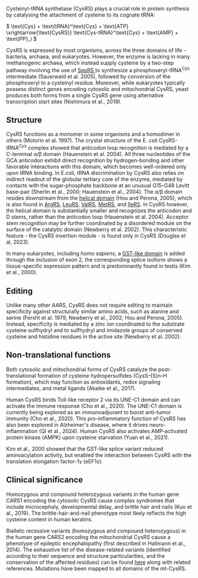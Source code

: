 

Cysteinyl-tRNA synthetase (CysRS) plays a crucial role in protein synthesis by catalysing the attachment of cysteine to its cognate tRNA:



$ \text{Cys} + \text{tRNA}^\text{Cys} + \text{ATP} \xrightarrow{\text{CysRS}} \text{Cys-tRNA}^\text{Cys} + \text{AMP} + \text{PP}_i  $



CysRS is expressed by most organisms, across the three domains of life - bacteria, archaea, and eukaryotes.
However, the enzyme is lacking in many methanogenic archaea, which instead supply cysteine by a two-step pathway involving the use of 
 [SepRS ](/class2/sep) to synthesize a phosphoseryl-tRNA$^\text{Cys}$ intermediate (Sauerwald et al. 2005), followed by conversion of the phosphoseryl to a cysteinyl residue.
 Moreover, while eukaryotes typically possess distinct genes encoding cytosolic and mitochondrial CysRS, 
yeast produces both forms from a single CysRS gene using alternative transcription start sites (Nishimura et al., 2019). 



## Structure


CysRS functions as a monomer in some organisms and a homodimer in others (Motorin et al. 1997). 
The crystal structure of the E. coli CysRS-tRNA$^\text{Cys}$ complex showed that anticodon loop recognition is mediated by a C-terminal α/β domain (Hauenstein et al. 2004). 
All three nucleotides of the GCA anticodon exhibit direct recognition by hydrogen-bonding and other favorable interactions with this domain, 
which becomes well-ordered only upon tRNA binding.  In E.coli, tRNA discrimination by CysRS also relies on indirect readout of the globular 
tertiary core of the enzyme, mediated by contacts with the sugar-phosphate backbone at an unusual G15-G48 Levitt base-pair (Sherlin et al., 2000; Hauenstein et al., 2004).
The α/β domain resides downstream from the [helical domain](/d/crimvlg) (Hou and Perona, 2005), 
which is also found in [ArgRS](/class1/arg), [LeuRS](/class1/leu1), [ValRS](/class1/val), [MetRS](/class1/met), and [IleRS](/class1/ile).
In CysRS however, the helical domain is substantially smaller and recognizes the anticodon and D stems, rather than the anticodon loop (Hauenstein et al. 2004).
Acceptor stem recognition may be further coordinated by a disordered module on the surface of the catalytic domain (Newberry et al. 2002).
This characteristic feature - the CysRS insertion module - is found only in CysRS (Douglas et al, 2023).


In many eukaryotes, including *homo sapiens*, a [GST-like domain](/d/gst) is added through the inclusion of exon 2, the corresponding splice isoform shows a tissue-specific expression pattern and is predominantly found in testis (Kim et al., 2000). 





## Editing

Unlike many other AARS, CysRS does not require editing to maintain specificity against structurally similar amino acids, such as alanine 
and serine (Fersht et al. 1979, Newberry et al., 2002; Hou and Perona, 2005). Instead, specificity is mediated by a zinc ion coordinated
 to the substrate cysteine sulfhydryl and to sulfhydryl and imidazole groups of conserved cysteine and histidine residues in the active site (Newberry et al. 2002). 


## Non-translational functions

Both cytosolic and mitochondrial forms of CysRS catalyze the post-translational formation of cysteine hydropersulfides (CysS–(S)n–H formation), which may function as antioxidants, redox signaling intermediates, and metal ligands (Akaike et al., 2017). 

Human CysRS binds Toll-like receptor 2 via its UNE-C1 domain and can activate the immune response (Cho et al., 2020). The UNE-C1 domain is currently being explored as an immunoadjuvant to boost anti-tumor immunity (Cho et al., 2020). This pro-inflammatory function of CysRS has also been explored in Alzheimer's disease, where it drives neuro-inflammation (Qi et al., 2024). 
Human CysRS also activates AMP‐activated protein kinase (AMPK) upon cysteine starvation (Yuan et al., 2021). 


Kim et al., 2000 showed that the GST-like splice variant reduced aminoacylation activity, but enabled the interaction between CysRS with the translation elongation factor-1γ (eEF1γ).

 
## Clinical significance

Homozygous and compound heterozygous variants in the human gene CARS1 encoding the cytosolic CysRS cause complex syndromes that include microcephaly, developmental delay, and brittle hair and nails (Kuo et al., 2019). The brittle-hair-and-nail phenotype most likely reflects the high cysteine content in human keratins. 

Biallelic recessive variants (homozygous and compound heterozygous) in the human gene CARS2 encoding the mitochondrial CysRS cause a phenotype of epileptic encephalopathy (first described in Hallmann et al., 2014). The exhaustive list of the disease-related variants (identified according to their sequence and structure particularities, and the conservation of the affected residues) can be found [here](http://misynpat.org/misynpat/PageMaker.rvt?name=CARS2) along with related references. Mutations have been mapped to all domains of the mt-CysRS.



